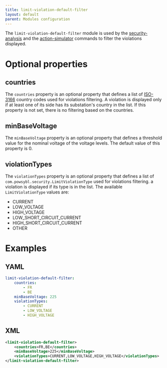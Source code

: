 ```yaml
---
title: limit-violation-default-filter
layout: default
parent: Modules configuration
---
```


The `limit-violation-default-filter` module is used by the [security-analysis](../../tools/security-analysis.md) and the
[action-simulator](../../tools/action-simulator.md) commands to filter the violations displayed.

# Optional properties

## countries
The `countries` property is an optional property that defines a list of [ISO-3166](https://en.wikipedia.org/wiki/ISO_3166-1)
country codes used for violations filtering. A violation is displayed only if at least one of its side has its substation's
country in the list. If this property is not set, there is no filtering based on the countries.

## minBaseVoltage
The `minBaseVoltage` property is an optional property that defines a threshold value for the nominal voltage of the voltage
levels. The default value of this property is 0.

## violationTypes
The `violationTypes` property is an optional property that defines a list of `com.powsybl.security.LimitViolationType` used
for violations filtering. a violation is displayed if its type is in the list. The available `LimitViolationType` values are:
- CURRENT
- LOW_VOLTAGE
- HIGH_VOLTAGE
- LOW_SHORT_CIRCUIT_CURRENT
- HIGH_SHORT_CIRCUIT_CURRENT
- OTHER

# Examples

## YAML
```yaml
limit-violation-default-filter:
    countries:
        - FR
        - BE
    minBaseVoltage: 225
    violationTypes:
        - CURRENT
        - LOW_VOLTAGE
        - HIGH_VOLTAGE
```

## XML
```xml
<limit-violation-default-filter>
    <countries>FR,BE</countries>
    <minBaseVoltage>225</minBaseVoltage>
    <violationTypes>CURRENT,LOW_VOLTAGE,HIGH_VOLTAGE</violationTypes>
</limit-violation-default-filter>
```
